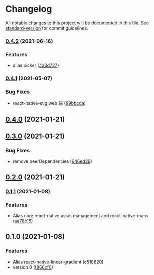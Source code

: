 # Changelog

All notable changes to this project will be documented in this file. See [standard-version](https://github.com/conventional-changelog/standard-version) for commit guidelines.

### [0.4.2](https://github.com/youngjuning/umi-plugin-react-native/compare/v0.4.1...v0.4.2) (2021-06-16)


### Features

* alias picker ([4a3d727](https://github.com/youngjuning/umi-plugin-react-native/commit/4a3d727c690a34ac74231d2b3b51db363bc3b982))

### [0.4.1](https://github.com/youngjuning/umi-plugin-react-native/compare/v0.4.0...v0.4.1) (2021-05-07)


### Bug Fixes

* react-native-svg web 端 ([99bbcda](https://github.com/youngjuning/umi-plugin-react-native/commit/99bbcda460f9bb8de4734038348e2991fd8f14f3))

## [0.4.0](https://github.com/youngjuning/umi-plugin-react-native/compare/v0.3.0...v0.4.0) (2021-01-21)

## [0.3.0](https://github.com/youngjuning/umi-plugin-react-native/compare/v0.2.0...v0.3.0) (2021-01-21)


### Bug Fixes

* remove peerDependencies ([646ed29](https://github.com/youngjuning/umi-plugin-react-native/commit/646ed29dba9354241c318b4033ea9efc65fd8267))

## [0.2.0](https://github.com/youngjuning/umi-plugin-react-native/compare/v0.1.1...v0.2.0) (2021-01-21)

### [0.1.1](https://github.com/youngjuning/umi-plugin-react-native/compare/v0.1.0...v0.1.1) (2021-01-08)


### Features

* Alias core react-native asset management and react-native-maps ([aa78c15](https://github.com/youngjuning/umi-plugin-react-native/commit/aa78c153898357092e6783e94e967c36903fab1f))

## 0.1.0 (2021-01-08)


### Features

* Alias react-native-linear-gradient ([c518820](https://github.com/youngjuning/umi-plugin-react-native/commit/c518820cf99a7e3a4feadadd8230093593aaf52b))
* version 0 ([f866cf0](https://github.com/youngjuning/umi-plugin-react-native/commit/f866cf00909a8c12b8495e4246fc22ae088e0c2e))
